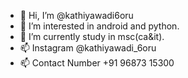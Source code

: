 - 👋 Hi, I’m @kathiyawadi6oru
- 👀 I’m interested in android and python.
- 🌱 I’m currently study in msc(ca&it).
- 📫 Instagram @kathiyawadi_6oru
- 📫 Contact Number +91 96873 15300
      

<!---
kathiyawadi6oru/kathiyawadi6oru is a ✨ special ✨ repository because its `README.md` (this file) appears on your GitHub profile.
You can click the Preview link to take a look at your changes.
--->
